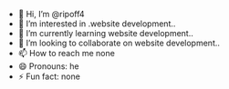 - 👋 Hi, I’m @ripoff4
- 👀 I’m interested in .website development..
- 🌱 I’m currently learning website development..
- 💞️ I’m looking to collaborate on website development..
- 📫 How to reach me none
- 😄 Pronouns: he
- ⚡ Fun fact: none

<!---
ripoff4/ripoff4 is a ✨ special ✨ repository because its `README.md` (this file) appears on your GitHub profile.
You can click the Preview link to take a look at your changes.
--->
